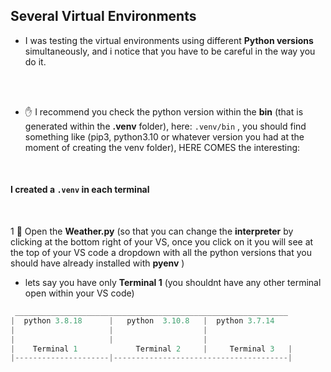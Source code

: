 ## Several Virtual Environments


- I was testing the virtual environments using different **Python versions** simultaneously, and i notice that you have to be careful in the way you do it.



<br>
<br>

- ✋ I recommend you check the python version  within the **bin** (that is generated within the **.venv** folder), here: `.venv/bin` , you should find something like (pip3, python3.10 or whatever version you had at the moment of creating the venv folder), HERE COMES the interesting:


<br>

#### I created a `.venv` in each terminal


<br>

1 🔸 Open the **Weather.py** (so that you can change the **interpreter** by clicking at the bottom right of your VS, once you click on it you will see at the top of your VS code a dropdown with all the python versions that you should have already installed with **pyenv** )


- lets say you have only **Terminal 1** (you shouldnt have any other terminal open within your VS code)


```javascript
 _____________________________________________________________
|  python 3.8.18      |   python  3.10.8   |  python 3.7.14
|                     |                    |
|                     |                    |
|    Terminal 1             Terminal 2     |     Terminal 3   |
|---------------------|---------------------------------------|


```